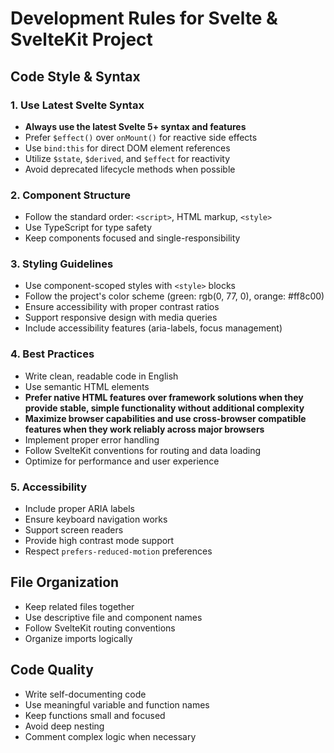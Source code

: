 # Development Rules for Svelte & SvelteKit Project

## Code Style & Syntax

### 1. Use Latest Svelte Syntax

- **Always use the latest Svelte 5+ syntax and features**
- Prefer `$effect()` over `onMount()` for reactive side effects
- Use `bind:this` for direct DOM element references
- Utilize `$state`, `$derived`, and `$effect` for reactivity
- Avoid deprecated lifecycle methods when possible

### 2. Component Structure

- Follow the standard order: `<script>`, HTML markup, `<style>`
- Use TypeScript for type safety
- Keep components focused and single-responsibility

### 3. Styling Guidelines

- Use component-scoped styles with `<style>` blocks
- Follow the project's color scheme (green: rgb(0, 77, 0), orange: #ff8c00)
- Ensure accessibility with proper contrast ratios
- Support responsive design with media queries
- Include accessibility features (aria-labels, focus management)

### 4. Best Practices

- Write clean, readable code in English
- Use semantic HTML elements
- **Prefer native HTML features over framework solutions when they provide stable, simple functionality without additional complexity**
- **Maximize browser capabilities and use cross-browser compatible features when they work reliably across major browsers**
- Implement proper error handling
- Follow SvelteKit conventions for routing and data loading
- Optimize for performance and user experience

### 5. Accessibility

- Include proper ARIA labels
- Ensure keyboard navigation works
- Support screen readers
- Provide high contrast mode support
- Respect `prefers-reduced-motion` preferences

## File Organization

- Keep related files together
- Use descriptive file and component names
- Follow SvelteKit routing conventions
- Organize imports logically

## Code Quality

- Write self-documenting code
- Use meaningful variable and function names
- Keep functions small and focused
- Avoid deep nesting
- Comment complex logic when necessary
